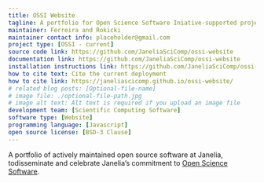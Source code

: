 ```yaml
---
title: OSSI Website
tagline: A portfolio for Open Science Software Iniative-supported projects
maintainer: Ferreira and Rokicki
maintainer contact info: placeholder@gmail.com
project type: [OSSI - current]
source code link: https://github.com/JaneliaSciComp/ossi-website
documentation link: https://github.com/JaneliaSciComp/ossi-website
installation instructions link: https://github.com/JaneliaSciComp/ossi-website?tab=readme-ov-file#how-to-addedit-your-software-project
how to cite text: Cite the current deployment
how to cite link: https://janeliascicomp.github.io/ossi-website/
# related blog posts: [Optional-file-name]
# image file: ./optional-file-path.jpg
# image alt text: Alt text is required if you upload an image file
development team: [Scientific Computing Software]
software type: [Website]
programming language: [Javascript]
open source license: [BSD-3 Clause]
---
```


A portfolio of actively maintained open source software at Janelia, todisseminate and celebrate Janelia’s commitment to [Open Science Software](https://www.janelia.org/node/67970).
